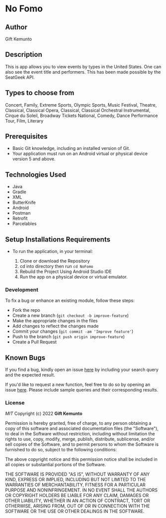 # No Fomo
## Author
Gift Kemunto

## Description
This is app allows you to view events by types in the United States. One can also see the event title and performers. This has been made possible by the SeatGeek API.

## Types to choose from
Concert,
Family,
Extreme Sports,
Olympic Sports,
Music Festival,
Theatre,
Classical,
Classical Opera,
Classical,
Classical Orchestral Instrumental,
Cirque du Soleil,
Broadway Tickets National,
Comedy,
Dance Performance Tour,
Film,
Literary

## Prerequisites

- Basic Git knowledge, including an installed version of Git.
- Your application must run on an Android virtual or physical device version 5 and above.

## Technologies Used

- Java
- Gradle
- XML
- ButterKnife
- Android
- Postman
- Retrofit
- Parcelables


## Setup Installations Requirements
* To run the application, in your terminal:

    1. Clone or download the Repository
    2. cd into directory then run `cd NoFomo`
    3. Rebuild the Project Using Android Studio IDE
    4. Run the app on a physical device or virtual emulator.



### Development

To fix a bug or enhance an existing module, follow these steps:

- Fork the repo
- Create a new branch (`git checkout -b improve-feature`)
- Make the appropriate changes in the files
- Add changes to reflect the changes made
- Commit your changes (`git commit -am 'Improve feature'`)
- Push to the branch (`git push origin improve-feature`)
- Create a Pull Request

## Known Bugs

If you find a bug, kindly open an issue [here](https://github.com/Kemuntogift/NoFomo/issues/new) by including your search query and the expected result.

If you'd like to request a new function, feel free to do so by opening an issue [here](https://github.com/Kemuntogift/NoFomo/issues/new). Please include sample queries and their corresponding results.

### License

*MIT*
Copyright (c) 2022 **Gift Kemunto**

Permission is hereby granted, free of charge, to any person obtaining a copy of this software and associated documentation files (the "Software"), to deal in the Software without restriction, including without limitation the rights to use, copy, modify, merge, publish, distribute, sublicense, and/or sell copies of the Software, and to permit persons to whom the Software is furnished to do so, subject to the following conditions:

The above copyright notice and this permission notice shall be included in all copies or substantial portions of the Software.

THE SOFTWARE IS PROVIDED "AS IS", WITHOUT WARRANTY OF ANY KIND, EXPRESS OR IMPLIED, INCLUDING BUT NOT LIMITED TO THE WARRANTIES OF MERCHANTABILITY, FITNESS FOR A PARTICULAR PURPOSE AND NONINFRINGEMENT. IN NO EVENT SHALL THE AUTHORS OR COPYRIGHT HOLDERS BE LIABLE FOR ANY CLAIM, DAMAGES OR OTHER LIABILITY, WHETHER IN AN ACTION OF CONTRACT, TORT OR OTHERWISE, ARISING FROM, OUT OF OR IN CONNECTION WITH THE SOFTWARE OR THE USE OR OTHER DEALINGS IN THE SOFTWARE.
